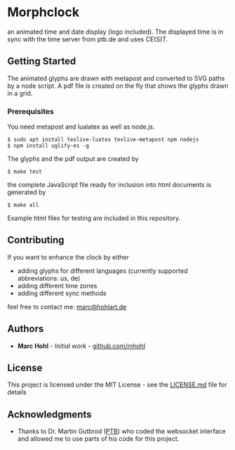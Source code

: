 # Morphclock

an animated time and date display (logo included). The displayed time is in sync with the time server from ptb.de and uses CE(S)T.

## Getting Started

The animated glyphs are drawn with metapost and converted to SVG paths by a node script. A pdf file is created on the fly that shows the glyphs drawn in a grid.

### Prerequisites

You need metapost and lualatex as well as node.js.

```
$ sudo apt install texlive-luatex texlive-metapost npm nodejs
$ npm install uglify-es -g
```

The glyphs and the pdf output are created by
```
$ make test
```

the complete JavaScript file ready for inclusion into html documents is generated by
```
$ make all
```

Example html files for testing are included in this repository.

## Contributing

If you want to enhance the clock by either

* adding glyphs for different languages (currently supported abbreviations: us, de)
* adding different time zones
* adding different sync methods

feel free to contact me: marc@hohlart.de

## Authors

* **Marc Hohl** - *Initial work* - [github.com/mhohl](https://github.com/mhohl)

## License

This project is licensed under the MIT License - see the [LICENSE.md](LICENSE.md) file for details

## Acknowledgments

* Thanks to Dr. Martin Gutbrod ([PTB](https://www.ptb.de)) who coded the websocket interface and allowed me to use parts of his code for this project.
